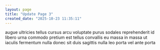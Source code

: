 ```yaml
---
layout: page
title: "Update Page 3"
created_date: "2025-10-23 11:35:11"
---
```


augue ultricies tellus cursus arcu voluptate purus sodales reprehenderit id libero urna commodo pretium est tellus convallis eu massa in massa ut iaculis fermentum nulla donec sit duis sagittis nulla leo porta vel ante porta 
